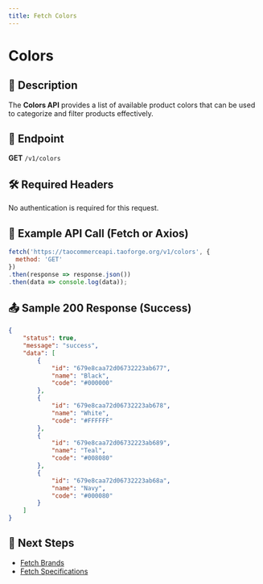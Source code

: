 ```yaml
---
title: Fetch Colors
---
```


# Colors

## 📌 Description
The **Colors API** provides a list of available product colors that can be used to categorize and filter products effectively.

## 🔗 Endpoint
**GET** `/v1/colors`

## 🛠️ Required Headers
No authentication is required for this request.

## 📡 Example API Call (Fetch or Axios)
```javascript
fetch('https://taocommerceapi.taoforge.org/v1/colors', {
  method: 'GET'
})
.then(response => response.json())
.then(data => console.log(data));
```

## 📤 Sample 200 Response (Success)
```json
{
    "status": true,
    "message": "success",
    "data": [
        {
            "id": "679e8caa72d06732223ab677",
            "name": "Black",
            "code": "#000000"
        },
        {
            "id": "679e8caa72d06732223ab678",
            "name": "White",
            "code": "#FFFFFF"
        },
        {
            "id": "679e8caa72d06732223ab689",
            "name": "Teal",
            "code": "#008080"
        },
        {
            "id": "679e8caa72d06732223ab68a",
            "name": "Navy",
            "code": "#000080"
        }
    ]
}
```

## 🔗 Next Steps
- [Fetch Brands](./brand.md)
- [Fetch Specifications](./specification.md)
